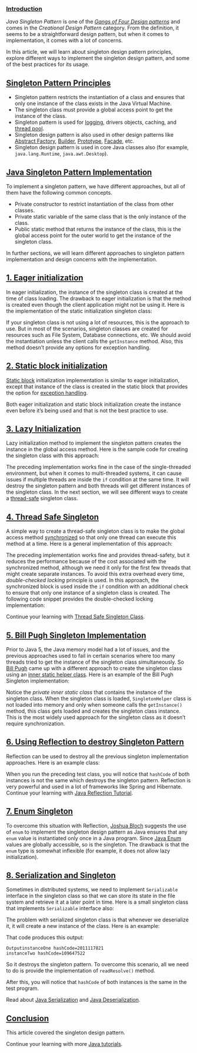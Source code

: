 ### [Introduction](#introduction)

_Java Singleton Pattern_ is one of the [_Gangs of Four Design patterns_](https://www.digitalocean.com/community/tutorials/gangs-of-four-gof-design-patterns) and comes in the _Creational Design Pattern_ category. From the definition, it seems to be a straightforward design pattern, but when it comes to implementation, it comes with a lot of concerns.

In this article, we will learn about singleton design pattern principles, explore different ways to implement the singleton design pattern, and some of the best practices for its usage.

## [Singleton Pattern Principles](#singleton-pattern-principles)

- Singleton pattern restricts the instantiation of a class and ensures that only one instance of the class exists in the Java Virtual Machine.
- The singleton class must provide a global access point to get the instance of the class.
- Singleton pattern is used for [logging](https://www.digitalocean.com/community/tutorials/logger-in-java-logging-example), drivers objects, caching, and [thread pool](https://www.digitalocean.com/community/tutorials/threadpoolexecutor-java-thread-pool-example-executorservice).
- Singleton design pattern is also used in other design patterns like [Abstract Factory](https://www.digitalocean.com/community/tutorials/abstract-factory-design-pattern-in-java), [Builder](https://www.digitalocean.com/community/tutorials/builder-design-pattern-in-java), [Prototype](https://www.digitalocean.com/community/tutorials/prototype-design-pattern-in-java), [Facade](https://www.digitalocean.com/community/tutorials/facade-design-pattern-in-java), etc.
- Singleton design pattern is used in core Java classes also (for example, `java.lang.Runtime`, `java.awt.Desktop`).

## [Java Singleton Pattern Implementation](#java-singleton-pattern-implementation)

To implement a singleton pattern, we have different approaches, but all of them have the following common concepts.

- Private constructor to restrict instantiation of the class from other classes.
- Private static variable of the same class that is the only instance of the class.
- Public static method that returns the instance of the class, this is the global access point for the outer world to get the instance of the singleton class.

In further sections, we will learn different approaches to singleton pattern implementation and design concerns with the implementation.

## [1. Eager initialization](#1-eager-initialization)

In eager initialization, the instance of the singleton class is created at the time of class loading. The drawback to eager initialization is that the method is created even though the client application might not be using it. Here is the implementation of the static initialization singleton class:

If your singleton class is not using a lot of resources, this is the approach to use. But in most of the scenarios, singleton classes are created for resources such as File System, Database connections, etc. We should avoid the instantiation unless the client calls the `getInstance` method. Also, this method doesn’t provide any options for exception handling.

## [2. Static block initialization](#2-static-block-initialization)

[Static block](https://www.digitalocean.com/community/tutorials/static-keyword-in-java) initialization implementation is similar to eager initialization, except that instance of the class is created in the static block that provides the option for [exception handling](https://www.digitalocean.com/community/tutorials/exception-handling-in-java "Java Exception Handling Tutorial with Examples and Best Practices").

Both eager initialization and static block initialization create the instance even before it’s being used and that is not the best practice to use.

## [3. Lazy Initialization](#3-lazy-initialization)

Lazy initialization method to implement the singleton pattern creates the instance in the global access method. Here is the sample code for creating the singleton class with this approach:

The preceding implementation works fine in the case of the single-threaded environment, but when it comes to multi-threaded systems, it can cause issues if multiple threads are inside the `if` condition at the same time. It will destroy the singleton pattern and both threads will get different instances of the singleton class. In the next section, we will see different ways to create a [thread-safe](https://www.digitalocean.com/community/tutorials/thread-safety-in-java) singleton class.

## [4. Thread Safe Singleton](#4-thread-safe-singleton)

A simple way to create a thread-safe singleton class is to make the global access method [synchronized](https://www.digitalocean.com/community/tutorials/thread-safety-in-java "Java Synchronization and Thread Safety Tutorial with Examples") so that only one thread can execute this method at a time. Here is a general implementation of this approach:

The preceding implementation works fine and provides thread-safety, but it reduces the performance because of the cost associated with the synchronized method, although we need it only for the first few threads that might create separate instances. To avoid this extra overhead every time, _double-checked locking_ principle is used. In this approach, the synchronized block is used inside the `if` condition with an additional check to ensure that only one instance of a singleton class is created. The following code snippet provides the double-checked locking implementation:

Continue your learning with [Thread Safe Singleton Class](https://www.digitalocean.com/community/tutorials/thread-safety-in-java-singleton-classes).

## [5. Bill Pugh Singleton Implementation](#5-bill-pugh-singleton-implementation)

Prior to Java 5, the Java memory model had a lot of issues, and the previous approaches used to fail in certain scenarios where too many threads tried to get the instance of the singleton class simultaneously. So [Bill Pugh](https://en.wikipedia.org/wiki/William_Pugh_\(computer_scientist\)) came up with a different approach to create the singleton class using an [inner static helper class](https://www.digitalocean.com/community/tutorials/java-inner-class). Here is an example of the Bill Pugh Singleton implementation:

Notice the _private inner static class_ that contains the instance of the singleton class. When the singleton class is loaded, `SingletonHelper` class is not loaded into memory and only when someone calls the `getInstance()` method, this class gets loaded and creates the singleton class instance. This is the most widely used approach for the singleton class as it doesn’t require synchronization.

## [6. Using Reflection to destroy Singleton Pattern](#6-using-reflection-to-destroy-singleton-pattern)

Reflection can be used to destroy all the previous singleton implementation approaches. Here is an example class:

When you run the preceding test class, you will notice that `hashCode` of both instances is not the same which destroys the singleton pattern. Reflection is very powerful and used in a lot of frameworks like Spring and Hibernate. Continue your learning with [Java Reflection Tutorial](https://www.digitalocean.com/community/tutorials/java-reflection-example-tutorial "Java Reflection Tutorial for Classes, Methods, Fields, Constructors, Annotations and much more").

## [7. Enum Singleton](#7-enum-singleton)

To overcome this situation with Reflection, [Joshua Bloch](https://en.wikipedia.org/wiki/Joshua_Bloch) suggests the use of `enum` to implement the singleton design pattern as Java ensures that any `enum` value is instantiated only once in a Java program. Since [Java Enum](https://www.digitalocean.com/community/tutorials/java-enum "Java Enum Examples with Benefits and Class usage") values are globally accessible, so is the singleton. The drawback is that the `enum` type is somewhat inflexible (for example, it does not allow lazy initialization).

## [8. Serialization and Singleton](#8-serialization-and-singleton)

Sometimes in distributed systems, we need to implement `Serializable` interface in the singleton class so that we can store its state in the file system and retrieve it at a later point in time. Here is a small singleton class that implements `Serializable` interface also:

The problem with serialized singleton class is that whenever we deserialize it, it will create a new instance of the class. Here is an example:

That code produces this output:

```
OutputinstanceOne hashCode=2011117821
instanceTwo hashCode=109647522
```

So it destroys the singleton pattern. To overcome this scenario, all we need to do is provide the implementation of `readResolve()` method.

After this, you will notice that `hashCode` of both instances is the same in the test program.

Read about [Java Serialization](https://www.digitalocean.com/community/tutorials/objectoutputstream-java-write-object-file) and [Java Deserialization](https://www.digitalocean.com/community/tutorials/serialization-in-java).

## [Conclusion](#conclusion)

This article covered the singleton design pattern.

Continue your learning with more [Java tutorials](https://www.digitalocean.com/community/tags/java).